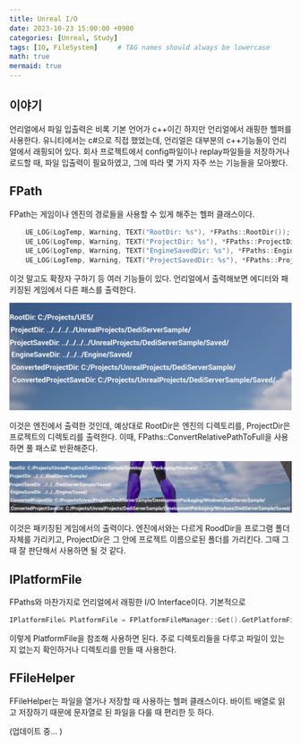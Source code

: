 ```yaml
---
title: Unreal I/O
date: 2023-10-23 15:00:00 +0900
categories: [Unreal, Study]
tags: [IO, FileSystem]     # TAG names should always be lowercase
math: true
mermaid: true
---
```

## 이야기
언리얼에서 파일 입출력은 비록 기본 언어가 c++이긴 하지만 언리얼에서 래핑한 헬퍼를 사용한다. 유니티에서는 c#으로 직접 했었는데, 언리얼은 대부분의 c++기능들이 언리얼에서 래핑되어 있다. 회사 프로젝트에서 config파일이나 replay파일들을 저장하거나 로드할 때, 파일 입출력이 필요하였고, 그에 따라 몇 가지 자주 쓰는 기능들을 모아봤다.

## FPath
FPath는 게임이나 엔진의 경로들을 사용할 수 있게 해주는 헬퍼 클래스이다.

```cpp
 	UE_LOG(LogTemp, Warning, TEXT("RootDir: %s"), *FPaths::RootDir());
	UE_LOG(LogTemp, Warning, TEXT("ProjectDir: %s"), *FPaths::ProjectDir());
	UE_LOG(LogTemp, Warning, TEXT("EngineSavedDir: %s"), *FPaths::EngineSavedDir());
	UE_LOG(LogTemp, Warning, TEXT("ProjectSavedDir: %s"), *FPaths::ProjectSavedDir());
```

이것 말고도 확장자 구하기 등 여러 기능들이 있다. 언리얼에서 출력해보면 에디터와 패키징된 게임에서 다른 패스를 출력한다.

![Untitled](/assets/UnrealIO/InEngine.png)

이것은 엔진에서 출력한 것인데, 예상대로 RootDir은 엔진의 디렉토리를, ProjectDir은 프로젝트의 디렉토리를 출력한다. 이때, FPaths::ConvertRelativePathToFull을 사용하면 풀 패스로 반환해준다.

![Untitled](/assets/UnrealIO/InPackaging.png)

이것은 패키징된 게임에서의 출력이다. 엔진에서와는 다르게 RoodDir을 프로그램 폴더 자체를 가리키고, ProjectDir은 그 안에 프로젝트 이름으로된 폴더를 가리킨다. 그때 그때 잘 판단해서 사용하면 될 것 같다.

## IPlatformFile

FPaths와 마찬가지로 언리얼에서 래핑한 I/O Interface이다. 기본적으로

```cpp
IPlatformFile& PlatformFile = FPlatformFileManager::Get().GetPlatformFile();
```

이렇게 PlatformFile을 참조해 사용하면 된다. 주로 디렉토리들을 다루고 파일이 있는지 없는지 확인하거나 디렉토리를 만들 때 사용한다.

## FFileHelper

FFileHelper는 파일을 열거나 저장할 때 사용하는 헬퍼 클래스이다. 바이트 배열로 읽고 저장하기 때문에 문자열로 된 파일을 다룰 때 편리한 듯 하다.

(업데이트 중… )